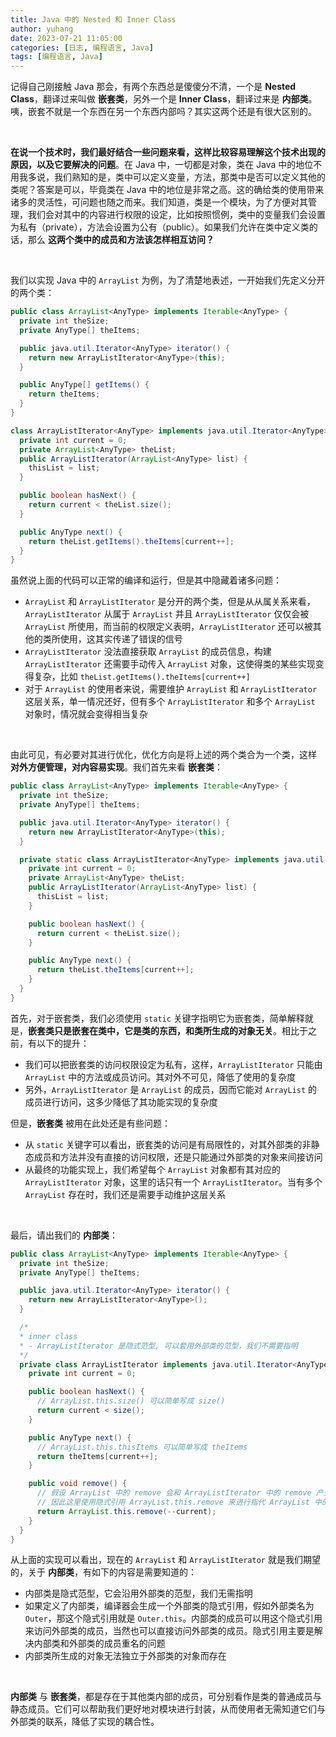 ```yaml
---
title: Java 中的 Nested 和 Inner Class
author: yuhang
date: 2023-07-21 11:05:00
categories: [日志, 编程语言, Java]
tags: [编程语言, Java]
---
```


记得自己刚接触 Java 那会，有两个东西总是傻傻分不清，一个是 **Nested Class**，翻译过来叫做 **嵌套类**，另外一个是 **Inner Class**，翻译过来是 **内部类**。咦，嵌套不就是一个东西在另一个东西内部吗？其实这两个还是有很大区别的。

<br>

**在说一个技术时，我们最好结合一些问题来看，这样比较容易理解这个技术出现的原因，以及它要解决的问题**。在 Java 中，一切都是对象，类在 Java 中的地位不用我多说，我们熟知的是，类中可以定义变量，方法，那类中是否可以定义其他的类呢？答案是可以，毕竟类在 Java 中的地位是非常之高。这的确给类的使用带来诸多的灵活性，可问题也随之而来。我们知道，类是一个模块，为了方便对其管理，我们会对其中的内容进行权限的设定，比如按照惯例，类中的变量我们会设置为私有（private），方法会设置为公有（public）。如果我们允许在类中定义类的话，那么 **这两个类中的成员和方法该怎样相互访问？**

<br>

我们以实现 Java 中的 `ArrayList` 为例，为了清楚地表述，一开始我们先定义分开的两个类：

```java
public class ArrayList<AnyType> implements Iterable<AnyType> {
  private int theSize;
  private AnyType[] theItems;

  public java.util.Iterator<AnyType> iterator() {
    return new ArrayListIterator<AnyType>(this);
  }

  public AnyType[] getItems() {
    return theItems;
  }
}

class ArrayListIterator<AnyType> implements java.util.Iterator<AnyType> {
  private int current = 0;
  private ArrayList<AnyType> theList;
  public ArrayListIterator(ArrayList<AnyType> list) {
    thisList = list;
  }

  public boolean hasNext() {
    return current < theList.size();
  }

  public AnyType next() {
    return theList.getItems().theItems[current++];
  }
}
```

虽然说上面的代码可以正常的编译和运行，但是其中隐藏着诸多问题：

- `ArrayList` 和 `ArrayListIterator` 是分开的两个类，但是从从属关系来看，`ArrayListIterator` 从属于 `ArrayList` 并且 `ArrayListIterator` 仅仅会被 `ArrayList` 所使用，而当前的权限定义表明，`ArrayListIterator` 还可以被其他的类所使用，这其实传递了错误的信号
- `ArrayListIterator` 没法直接获取 `ArrayList` 的成员信息，构建 `ArrayListIterator` 还需要手动传入 `ArrayList` 对象，这使得类的某些实现变得复杂，比如 `theList.getItems().theItems[current++]` 
- 对于 `ArrayList` 的使用者来说，需要维护 `ArrayList` 和 `ArrayListIterator` 这层关系，单一情况还好，但有多个 `ArrayListIterator` 和多个 `ArrayList` 对象时，情况就会变得相当复杂

<br>

由此可见，有必要对其进行优化，优化方向是将上述的两个类合为一个类，这样 **对外方便管理，对内容易实现**。我们首先来看 **嵌套类**：

```java
public class ArrayList<AnyType> implements Iterable<AnyType> {
  private int theSize;
  private AnyType[] theItems;

  public java.util.Iterator<AnyType> iterator() {
    return new ArrayListIterator<AnyType>(this);
  }

  private static class ArrayListIterator<AnyType> implements java.util.Iterator<AnyType> {
    private int current = 0;
    private ArrayList<AnyType> theList;
    public ArrayListIterator(ArrayList<AnyType> list) {
      thisList = list;
    }

    public boolean hasNext() {
      return current < theList.size();
    }

    public AnyType next() {
      return theList.theItems[current++];
    }
  }
}
```

首先，对于嵌套类，我们必须使用 `static` 关键字指明它为嵌套类，简单解释就是，**嵌套类只是嵌套在类中，它是类的东西，和类所生成的对象无关**。相比于之前，有以下的提升：

- 我们可以把嵌套类的访问权限设定为私有，这样，`ArrayListIterator` 只能由 `ArrayList` 中的方法或成员访问。其对外不可见，降低了使用的复杂度
- 另外，`ArrayListIterator` 是 `ArrayList` 的成员，因而它能对 `ArrayList` 的成员进行访问，这多少降低了其功能实现的复杂度

但是，**嵌套类** 被用在此处还是有些问题：

- 从 `static` 关键字可以看出，嵌套类的访问是有局限性的，对其外部类的非静态成员和方法并没有直接的访问权限，还是只能通过外部类的对象来间接访问
- 从最终的功能实现上，我们希望每个 `ArrayList` 对象都有其对应的 `ArrayListIterator` 对象，这里的话只有一个 `ArrayListIterator`。当有多个 `ArrayList` 存在时，我们还是需要手动维护这层关系

<br>

最后，请出我们的 **内部类**：

```java
public class ArrayList<AnyType> implements Iterable<AnyType> {
  private int theSize;
  private AnyType[] theItems;

  public java.util.Iterator<AnyType> iterator() {
    return new ArrayListIterator<AnyType>();
  }

  /* 
  * inner class
  * - ArrayListIterator 是隐式范型, 可以套用外部类的范型，我们不需要指明
  */
  private class ArrayListIterator implements java.util.Iterator<AnyType> {
    private int current = 0;

    public boolean hasNext() {
      // ArrayList.this.size() 可以简单写成 size()
      return current < size();
    }

    public AnyType next() {
      // ArrayList.this.thisItems 可以简单写成 theItems
      return theItems[current++];
    }

    public void remove() {
      // 假设 ArrayList 中的 remove 会和 ArrayListIterator 中的 remove 产生冲突
      // 因此这里使用隐式引用 ArrayList.this.remove 来进行指代 ArrayList 中的 remove
      return ArrayList.this.remove(--current);
    }
  }
}
```

从上面的实现可以看出，现在的 `ArrayList` 和 `ArrayListIterator` 就是我们期望的，关于 **内部类**，有如下的内容是需要知道的：

- 内部类是隐式范型，它会沿用外部类的范型，我们无需指明
- 如果定义了内部类，编译器会生成一个外部类的隐式引用，假如外部类名为 `Outer`，那这个隐式引用就是 `Outer.this`。内部类的成员可以用这个隐式引用来访问外部类的成员，当然也可以直接访问外部类的成员。隐式引用主要是解决内部类和外部类的成员重名的问题
- 内部类所生成的对象无法独立于外部类的对象而存在

<br>

**内部类** 与 **嵌套类**，都是存在于其他类内部的成员，可分别看作是类的普通成员与静态成员。它们可以帮助我们更好地对模块进行封装，从而使用者无需知道它们与外部类的联系，降低了实现的耦合性。
